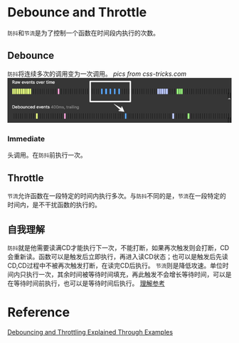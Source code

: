 # Debounce and Throttle
`防抖`和`节流`是为了控制一个函数在时间段内执行的次数。
## Debounce
`防抖`将连续多次的调用变为一次调用。
*pics from css-tricks.com*
![debounce](../assets/debounce.png)
### Immediate
头调用。在`防抖`前执行一次。
## Throttle
`节流`允许函数在一段特定的时间内执行多次。与`防抖`不同的是，`节流`在一段特定的时间内，是不干扰函数的执行的。
## 自我理解
`防抖`就是他需要读满CD才能执行下一次，不能打断，如果再次触发则会打断，CD会重新读。函数可以是触发后立即执行，再进入读CD状态；也可以是触发后先读CD,CD过程中不被再次触发打断，在读完CD后执行。
`节流`则是降低攻速。单位时间内只执行一次，其余时间被等待时间填充，再此触发不会增长等待时间，可以是在等待时间前执行，也可以是等待时间后执行。
[理解参考](https://juejin.cn/post/6844903669389885453)
# Reference
[Debouncing and Throttling Explained Through Examples](https://css-tricks.com/debouncing-throttling-explained-examples/)